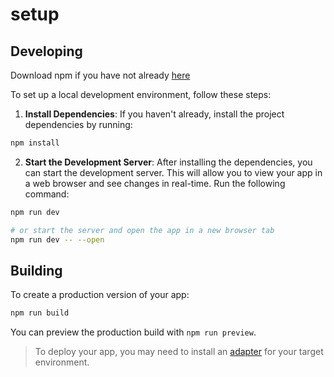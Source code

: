 # setup 

## Developing

Download npm if you have not already [here](https://docs.npmjs.com/downloading-and-installing-node-js-and-npm)

To set up a local development environment, follow these steps:
1. **Install Dependencies**: If you haven't already, install the project dependencies by running:
```bash
npm install
```
2. **Start the Development Server**: After installing the dependencies, you can start the development server. This will allow you to view your app in a web browser and see changes in real-time. Run the following command:
```bash
npm run dev

# or start the server and open the app in a new browser tab
npm run dev -- --open
```

## Building

To create a production version of your app:

```bash
npm run build
```

You can preview the production build with `npm run preview`.

> To deploy your app, you may need to install an [adapter](https://svelte.dev/docs/kit/adapters) for your target environment.
